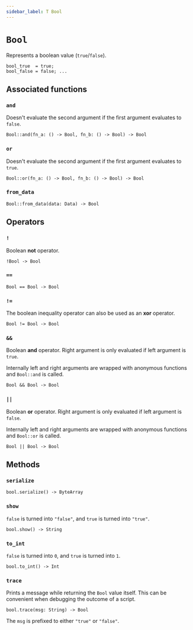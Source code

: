 ```yaml
---
sidebar_label: T Bool
---
```

# `Bool`

Represents a boolean value (`true`/`false`).

```helios
bool_true  = true;
bool_false = false; ...
```

## Associated functions

### `and`

Doesn't evaluate the second argument if the first argument evaluates to `false`.

```helios
Bool::and(fn_a: () -> Bool, fn_b: () -> Bool) -> Bool
```

### `or`

Doesn't evaluate the second argument if the first argument evaluates to `true`.

```helios
Bool::or(fn_a: () -> Bool, fn_b: () -> Bool) -> Bool
```

### `from_data`

```helios
Bool::from_data(data: Data) -> Bool
```

## Operators

### `!`

Boolean **not** operator.

```helios
!Bool -> Bool
```

### `==`

```helios
Bool == Bool -> Bool
```

### `!=`

The boolean inequality operator can also be used as an **xor** operator.

```helios
Bool != Bool -> Bool
```

### `&&`

Boolean **and** operator. Right argument is only evaluated if left argument is `true`.

Internally left and right arguments are wrapped with anonymous functions and `Bool::and` is called.

```helios
Bool && Bool -> Bool
```

### `||`

Boolean **or** operator. Right argument is only evaluated if left argument is `false`.

Internally left and right arguments are wrapped with anonymous functions and `Bool::or` is called.

```helios
Bool || Bool -> Bool
```

## Methods

### `serialize`

```helios
bool.serialize() -> ByteArray
```

### `show`

`false` is turned into `"false"`, and `true` is turned into `"true"`.

```helios
bool.show() -> String
```

### `to_int`

`false` is turned into `0`, and `true` is turned into `1`.

```helios
bool.to_int() -> Int
```

### `trace`

Prints a message while returning the `Bool` value itself. This can be convenient when debugging the outcome of a script.

```helios
bool.trace(msg: String) -> Bool
```

The `msg` is prefixed to either `"true"` or `"false"`.